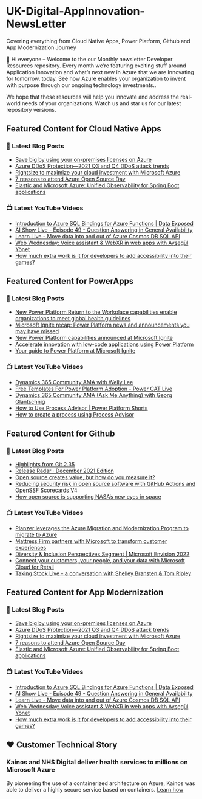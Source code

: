 # UK-Digital-AppInnovation-NewsLetter

Covering everything from Cloud Native Apps, Power Platform, Github and App Modernization Journey

👋 Hi everyone – Welcome to the our Monthly newsletter Developer Resources repository. Every month we’re featuring exciting stuff around Application Innovation and what’s next new in Azure that we are Innovating for tomorrow, today. See how Azure enables your organization to invent with purpose through our ongoing technology investments..


We hope that these resources will help you innovate and address the real-world needs of your organizations. Watch us and star us for our latest repository versions.

## Featured Content for Cloud Native Apps


### 📝 Latest Blog Posts

    
<!-- BLOGCNA:START -->
- [Save big by using your on-premises licenses on Azure](https://azure.microsoft.com/blog/save-big-by-using-your-onpremises-licenses-on-azure/)
- [Azure DDoS Protection—2021 Q3 and Q4 DDoS attack trends](https://azure.microsoft.com/blog/azure-ddos-protection-2021-q3-and-q4-ddos-attack-trends/)
- [Rightsize to maximize your cloud investment with Microsoft Azure](https://azure.microsoft.com/blog/rightsize-to-maximize-your-cloud-investment-with-microsoft-azure/)
- [7 reasons to attend Azure Open Source Day](https://azure.microsoft.com/blog/7-reasons-to-attend-azure-open-source-day/)
- [Elastic and Microsoft Azure: Unified Observability for Spring Boot applications](https://azure.microsoft.com/blog/elastic-and-microsoft-azure-unified-observability-for-spring-boot-applications/)
<!-- BLOGCNA:END -->

### 📺 Latest YouTube Videos

 
<!-- YOUTUBECNA:START -->
- [Introduction to Azure SQL Bindings for Azure Functions | Data Exposed](https://www.youtube.com/watch?v=LZxm4A0qBa4)
- [AI Show Live - Episode 49 - Question Answering in General Availability](https://www.youtube.com/watch?v=BHWwgmOPopY)
- [Learn Live - Move data into and out of Azure Cosmos DB SQL API](https://www.youtube.com/watch?v=Uj8LEYKVtuo)
- [Web Wednesday: Voice assistant &amp; WebXR in web apps with Ayşegül Yönet](https://www.youtube.com/watch?v=mohZd2H4-Us)
- [How much extra work is it for developers to add accessibility into their games?](https://www.youtube.com/watch?v=gLyBwHm8O4A)
<!-- YOUTUBECNA:END -->

##  Featured Content for PowerApps
### 📝 Latest Blog Posts
<!-- BLOGPOWER:START -->
- [New Power Platform Return to the Workplace capabilities enable organizations to meet global health guidelines](https://cloudblogs.microsoft.com/powerplatform/2021/11/30/new-power-platform-return-to-the-workplace-capabilities-enable-organizations-to-meet-global-health-guidelines/)
- [Microsoft Ignite recap: Power Platform news and announcements you may have missed](https://cloudblogs.microsoft.com/powerplatform/2021/11/18/microsoft-ignite-recap-power-platform-news-and-announcements-you-may-have-missed/)
- [New Power Platform capabilities announced at Microsoft Ignite](https://cloudblogs.microsoft.com/powerplatform/2021/11/02/new-power-platform-capabilities-announced-at-microsoft-ignite/)
- [Accelerate innovation with low-code applications using Power Platform](https://cloudblogs.microsoft.com/powerplatform/2021/11/02/accelerate-innovation-with-low-code-applications-using-power-platform/)
- [Your guide to Power Platform at Microsoft Ignite](https://cloudblogs.microsoft.com/powerplatform/2021/10/26/your-guide-to-power-platform-at-microsoft-ignite/)
<!-- BLOGPOWER:END -->
 ### 📺 Latest YouTube Videos
    
<!-- YOUTUBEPOWER:START -->
- [Dynamics 365 Community AMA with Welly Lee](https://www.youtube.com/watch?v=4rOsN3UkbXE)
- [Free Templates For Power Platform Adoption - Power CAT Live](https://www.youtube.com/watch?v=gRZxDie9eKg)
- [Dynamics 365 Community AMA &lpar;Ask Me Anything&rpar; with Georg Glantschnig](https://www.youtube.com/watch?v=vEkaMXpic3k)
- [How to Use Process Advisor | Power Platform Shorts](https://www.youtube.com/watch?v=TiScmaR8OE0)
- [How to create a process using Process Advisor](https://www.youtube.com/watch?v=cvnFtZ0zhas)
<!-- YOUTUBEPOWER:END -->

##  Featured Content for Github
### 📝 Latest Blog Posts
<!-- BLOGGITHUB:START -->
- [Highlights from Git 2.35](https://github.blog/2022-01-24-highlights-from-git-2-35/)
- [Release Radar · December 2021 Edition](https://github.blog/2022-01-21-release-radar-dec-2021/)
- [Open source creates value, but how do you measure it?](https://github.blog/2022-01-20-open-source-creates-value-but-how-do-you-measure-it/)
- [Reducing security risk in open source software with GitHub Actions and OpenSSF Scorecards V4](https://github.blog/2022-01-19-reducing-security-risk-oss-actions-opensff-scorecards-v4/)
- [How open source is supporting NASA’s new eyes in space](https://github.blog/2022-01-18-how-open-source-is-supporting-nasas-new-eyes-in-space/)
<!-- BLOGGITHUB:END -->
### 📺 Latest YouTube Videos
<!-- YOUTUBEGITHUB:START -->
- [Planzer leverages the Azure Migration and Modernization Program to migrate to Azure](https://www.youtube.com/watch?v=qMEhH2cgeZ4)
- [Mattress Firm partners with Microsoft to transform customer experiences](https://www.youtube.com/watch?v=H6yaQNZcUsA)
- [Diversity &amp; Inclusion Perspectives Segment | Microsoft Envision 2022](https://www.youtube.com/watch?v=w7TU__xPr2c)
- [Connect your customers, your people, and your data with Microsoft Cloud for Retail](https://www.youtube.com/watch?v=ew_gMs3Mtps)
- [Taking Stock Live - a conversation with Shelley Bransten &amp; Tom Ripley](https://www.youtube.com/watch?v=QzAI5yFUexs)
<!-- YOUTUBEGITHUB:END -->
##  Featured Content for App Modernization
### 📝 Latest Blog Posts
<!-- BLOGAPPMOD:START -->
- [Save big by using your on-premises licenses on Azure](https://azure.microsoft.com/blog/save-big-by-using-your-onpremises-licenses-on-azure/)
- [Azure DDoS Protection—2021 Q3 and Q4 DDoS attack trends](https://azure.microsoft.com/blog/azure-ddos-protection-2021-q3-and-q4-ddos-attack-trends/)
- [Rightsize to maximize your cloud investment with Microsoft Azure](https://azure.microsoft.com/blog/rightsize-to-maximize-your-cloud-investment-with-microsoft-azure/)
- [7 reasons to attend Azure Open Source Day](https://azure.microsoft.com/blog/7-reasons-to-attend-azure-open-source-day/)
- [Elastic and Microsoft Azure: Unified Observability for Spring Boot applications](https://azure.microsoft.com/blog/elastic-and-microsoft-azure-unified-observability-for-spring-boot-applications/)
<!-- BLOGAPPMOD:END -->
### 📺 Latest YouTube Videos
<!-- YOUTUBEAPPMOD:START -->
- [Introduction to Azure SQL Bindings for Azure Functions | Data Exposed](https://www.youtube.com/watch?v=LZxm4A0qBa4)
- [AI Show Live - Episode 49 - Question Answering in General Availability](https://www.youtube.com/watch?v=BHWwgmOPopY)
- [Learn Live - Move data into and out of Azure Cosmos DB SQL API](https://www.youtube.com/watch?v=Uj8LEYKVtuo)
- [Web Wednesday: Voice assistant &amp; WebXR in web apps with Ayşegül Yönet](https://www.youtube.com/watch?v=mohZd2H4-Us)
- [How much extra work is it for developers to add accessibility into their games?](https://www.youtube.com/watch?v=gLyBwHm8O4A)
<!-- YOUTUBEAPPMOD:END -->


## ♥️ Customer Technical Story 

### Kainos and NHS Digital deliver health services to millions on Microsoft Azure

By pioneering the use of a containerized architecture on Azure, Kainos was able to deliver a highly secure service based on containers. [Learn how](https://customers.microsoft.com/en-us/story/1368348549535774520-kainos-and-nhs-digital-deliver-health-services-to-millions-on-microsoft-azure)

